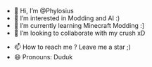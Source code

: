 - 👋 Hi, I’m @Phylosius 
- 👀 I’m interested in Modding and AI :)
- 🌱 I’m currently learning Minecraft Modding :]
- 💞️ I’m looking to collaborate with my crush xD
<!--- email me at hei.phylosius@gmail.com if you want to collaborate, i'm on some cool stuff now ;) --->
- 📫 How to reach me ? Leave me a star ;)
- 😄 Pronouns: Duduk

<!---
Phylosius/Phylosius is a ✨ special ✨ repository because its `README.md` (this file) appears on your GitHub profile.
You can click the Preview link to take a look at your changes.
--->

